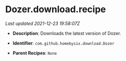 # Dozer.download.recipe

_Last updated 2021-12-23 19:58:07Z_

- **Description**: Downloads the latest version of Dozer.

- **Identifier**: `com.github.homebysix.download.Dozer`

- **Parent Recipes**: `None`